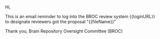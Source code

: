 Hi,

This is an email reminder to log into the BROC review system {{loginURL}} to designate reviewers got the proposal "{{fileName}}"

Thank you,
Brain Repository Oversight Committee (BROC)